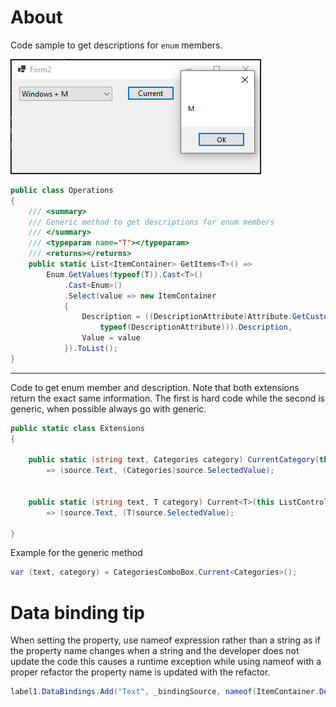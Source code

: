 ﻿# About

Code sample to get descriptions for `enum` members.

![Image](image.png)

```csharp
public class Operations
{
    /// <summary>
    /// Generic method to get descriptions for enum members
    /// </summary>
    /// <typeparam name="T"></typeparam>
    /// <returns></returns>
    public static List<ItemContainer> GetItems<T>() =>
        Enum.GetValues(typeof(T)).Cast<T>()
            .Cast<Enum>()
            .Select(value => new ItemContainer
            {
                Description = ((DescriptionAttribute)Attribute.GetCustomAttribute(value.GetType().GetField(value.ToString()),
                    typeof(DescriptionAttribute))).Description,
                Value = value
            }).ToList();
}
```
---

Code to get enum member and description. Note that both extensions return the exact same information. 
The first is hard code while the second is generic, when possible always go with generic.

```csharp
public static class Extensions
{
    
    public static (string text, Categories category) CurrentCategory(this ListControl source)
        => (source.Text, (Categories)source.SelectedValue);


    public static (string text, T category) Current<T>(this ListControl source)
        => (source.Text, (T)source.SelectedValue);

}
```

Example for the generic method

```csharp
var (text, category) = CategoriesComboBox.Current<Categories>();
```

# Data binding tip

When setting the property, use nameof expression rather than a string as if the property name changes when a string and the developer does not update the code this causes a runtime exception while using nameof with a proper refactor the property name is updated with the refactor.

```csharp
label1.DataBindings.Add("Text", _bindingSource, nameof(ItemContainer.Description));
```
